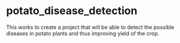 # potato_disease_detection
This works to create a project that will be able to detect the possible diseases in potato plants and thus improving yield of the crop.
